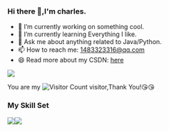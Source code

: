 
### Hi there 👋,I'm charles.

- 🔭 I’m currently working on something cool.
- 🌱 I’m currently learning Everything I like.
- 💬 Ask me about anything related to Java/Python.
- 📫 How to reach me: 1483323316@qq.com
- 😄 Read more about my CSDN: [here](https://blog.csdn.net/qq_44231797?spm=1000.2115.3001.5343)

![](https://github-readme-stats.vercel.app/api?username=charles-coder&show_icons=true&theme=transparent)

You are my ![Visitor Count](https://profile-counter.glitch.me/wisdom-zhe/count.svg) visitor,Thank You!:kissing_heart::kissing_heart:

### My Skill Set

![](https://img.shields.io/badge/Java-ED8B00?style=for-the-badge&logo=openjdk&logoColor=white)![](https://img.shields.io/badge/Python-3776AB?style=for-the-badge&logo=python&logoColor=white)

